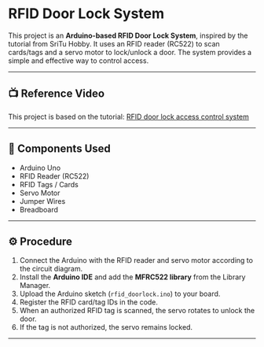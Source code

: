 # RFID Door Lock System

This project is an **Arduino-based RFID Door Lock System**, inspired by the tutorial from SriTu Hobby. It uses an RFID reader (RC522) to scan cards/tags and a servo motor to lock/unlock a door. The system provides a simple and effective way to control access.

---

## 📺 Reference Video
This project is based on the tutorial: [RFID door lock access control system](https://www.youtube.com/watch?v=GOO84CGBPz8)

---

## 🔧 Components Used
- Arduino Uno  
- RFID Reader (RC522)  
- RFID Tags / Cards  
- Servo Motor  
- Jumper Wires  
- Breadboard  

---

## ⚙️ Procedure
1. Connect the Arduino with the RFID reader and servo motor according to the circuit diagram.  
2. Install the **Arduino IDE** and add the **MFRC522 library** from the Library Manager.  
3. Upload the Arduino sketch (`rfid_doorlock.ino`) to your board.  
4. Register the RFID card/tag IDs in the code.  
5. When an authorized RFID tag is scanned, the servo rotates to unlock the door.  
6. If the tag is not authorized, the servo remains locked.  

---

